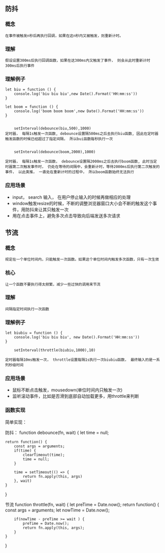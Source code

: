 
## 防抖

### 概念

    在事件被触发n秒后再执行回调，如果在这n秒内又被触发，则重新计时。

### 理解

    假设设置300ms后执行回调函数，如果在这300ms内又触发了事件， 则会从此时重新计时300ms后执行事件

### 理解例子

    let biu = function () {
        console.log('biu biu biu',new Date().Format('HH:mm:ss'))
    }

    let boom = function () {
        console.log('boom boom boom',new Date().Format('HH:mm:ss'))
    }


        setInterval(debounce(biu,500),1000)  
    定时器， 每隔1s触发一次函数, debounce设置隔500ms之后去执行biu函数, 因此在定时器触发函数的时候已经超过了指定间隔， 所以bui函数每秒执行一次

    
        setInterval(debounce(boom,2000),1000)
    
    定时器， 每隔1s触发一次函数， debounce设置隔2000ms之后去执行boom函数, 此时当定时器第二次触发事件时， 仍处在等待的间隔中，会重新计时，等待2000ms后执行第二次触发的事件， 以此类推， 一直处在重新计时的过程中， 所以boom函数始终无法执行
    
### 应用场景

- input， search 输入， 在用户停止输入的时候再做相应的处理
- window触发resize的时候，不断的调整浏览器窗口大小会不断的触发这个事件，用防抖来让其只触发一次
- 用在点击事件上，避免多次点击导致向后端发送多次请求
    
## 节流

### 概念

    规定在一个单位时间内，只能触发一次函数。如果这个单位时间内触发多次函数，只有一次生效

### 核心

    让一个函数不要执行得太频繁，减少一些过快的调用来节流

### 理解

    间隔指定时间执行一次函数

### 理解例子

    let biubiu = function () {
        console.log('biu biu biu', new Date().Format('HH:mm:ss'))
    }

        setInterval(throttle(biubiu,1000),10)
    
    定时器每隔10ms触发一次， throttle设置每隔1s执行一次biubiu函数， 最终输入的是一系列秒级时间

### 应用场景

- 鼠标不断点击触发，mousedown(单位时间内只触发一次)
- 监听滚动事件，比如是否滑到底部自动加载更多，用throttle来判断

### 函数实现

简单实现：

防抖：
function debounce(fn, wait) {
    let time = null;

    return function() {
        const args = arguments;
        if(time) {
            clearTimeout(time);
            time = null;
        }

        time = setTimeout(() => {
            return fn.apply(this, args)
        }, wait) 
    }
}

节流
function throttle(fn, wait) {
    let preTime = Date.now();
    return function() {
        const args = arguments;
        let nowTime = Date.now();

        if(nowTime - preTime >= wait ) {
            preTime = Date.now();
            return fn.apply(this, args);
        }
    }
}